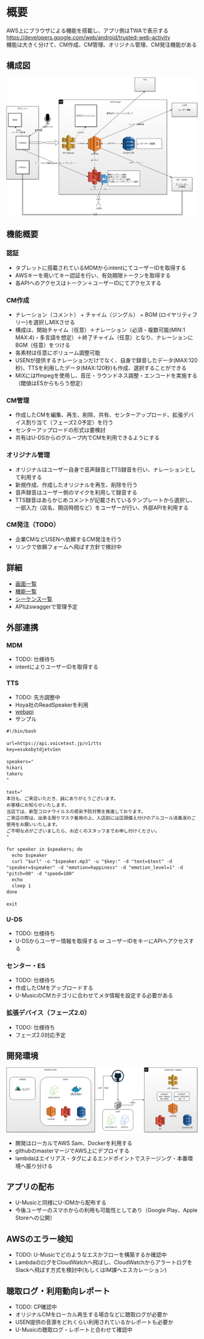 # 概要

AWS上にブラウザによる機能を搭載し、アプリ側はTWAで表示する  
https://developers.google.com/web/android/trusted-web-activity  
機能は大きく分けて、CM作成、CM管理、オリジナル管理、CM発注機能がある  

## 構成図

![architecture](uml/architecture.png)

## 機能概要

### 認証

- タブレットに搭載されているMDMからintentにてユーザーIDを取得する
- AWSキーを用いてキー認証を行い、有効期限トークンを取得する
- 各APIへのアクセスはトークン＋ユーザーIDにてアクセスする

### CM作成

- ナレーション（コメント） + チャイム（ジングル） + BGM (ロイヤリティフリー)を選択しMIXさせる
- 構成は、開始チャイム（任意）＋ナレーション（必須・複数可能(MIN:1 MAX:4)・多言語を想定）＋終了チャイム（任意）となり、ナレーションにBGM（任意）をつける  
- 各素材は任意にボリューム調整可能
- USENが提供するナレーションだけでなく、自身で録音したデータ(MAX:120秒)、TTSを利用したデータ(MAX:120秒)も作成、選択することができる
- MIXにはffmpegを使用し、音圧・ラウンドネス調整・エンコードを実施する（閾値はESからもらう想定）

### CM管理

- 作成したCMを編集、再生、削除、共有、センターアップロード、拡張デバイス割り当て（フェーズ2.0予定）を行う
- センターアップロードの形式は要検討
- 共有はU-DSからのグループ内でCMを利用できるようにする

### オリジナル管理

- オリジナルはユーザー自身で音声録音とTTS録音を行い、ナレーションとして利用する
- 新規作成、作成したオリジナルを再生、削除を行う
- 音声録音はユーザー側のマイクを利用して録音する
- TTS録音はあらかじめコメントが記載されているテンプレートから選択し、一部入力（店名、開店時間など）をユーザーが行い、外部APIを利用する

### CM発注（TODO）

- 企業CMなどUSENへ依頼するCM発注を行う
- リンクで依頼フォームへ飛ばす方針で検討中

## 詳細

- [画面一覧](SCREEN_LIST.md)
- [機能一覧](FEATURE_LIST.md)
- [シーケンス一覧](SEQUENCE_LIST.md)
- APIはswaggerで管理予定

## 外部連携

### MDM

- TODO: 仕様待ち
- intentによりユーザーIDを取得する

### TTS

- TODO: 先方調整中
- Hoya社のReadSpeakerを利用
- [webapi](https://cloud.voicetext.jp/webapi)
- サンプル
```
#!/bin/bash

url=https://api.voicetext.jp/v1/tts
key=esukobytdjetv1en

speakers="
hikari
takeru
"

text="
本日も、ご来店いただき、誠にありがとうございます。
お客様にお知らせいたします。
当店では、新型コロナウイルスの感染予防対策を推進しております。
ご来店の際は、出来る限りマスク着用の上、入店前には店頭備え付けのアルコール消毒液のご使用をお願いいたします。
ご不明な点がございましたら、お近くのスタッフまでお申し付けください。
"

for speaker in $speakers; do
  echo $speaker
  curl "$url" -o "$speaker.mp3" -u "$key:" -d "text=$text" -d "speaker=$speaker" -d "emotion=happiness" -d "emotion_level=1" -d "pitch=90" -d "speed=100"
  echo
  sleep 1
done

exit
```

### U-DS

- TODO: 仕様待ち
- U-DSからユーザー情報を取得する or ユーザーIDをキーにAPIへアクセスする

### センター・ES

- TODO: 仕様待ち
- 作成したCMをアップロードする
- U-MusicのCMカテゴリに合わせてメタ情報を設定する必要がある

### 拡張デバイス（フェーズ2.0）

- TODO: 仕様待ち
- フェーズ2.0対応予定

## 開発環境

![development](uml/development.png)

- 開発はローカルでAWS Sam、Dockerを利用する
- githubのmasterマージでAWS上にデプロイする
- lambdaはエイリアス・タグによるエンドポイントでステージング・本番環境へ振り分ける

## アプリの配布

- U-Musicと同様にU-IDMから配布する
- 今後ユーザーのスマホからの利用も可能性としてあり（Google Play、Apple Storeへの公開）

## AWSのエラー検知

- TODO: U-Musicでどのようなエスかフローを構築するか確認中
- LambdaのログをCloudWatchへ飛ばし、CloudWatchからアラートログをSlackへ飛ばす方式を検討中(もしくはIM課へエスカレーション)

## 聴取ログ・利用動向レポート

- TODO: CP確認中
- オリジナルCMをローカル再生する場合などに聴取ログが必要か
- USEN提供の音源をどれくらい利用されているかレポートも必要か
- U-Musicの聴取ログ・レポートと合わせて確認中
